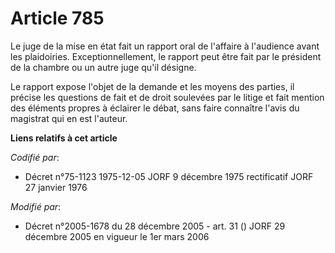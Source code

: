 # Article 785

Le juge de la mise en état fait un rapport oral de l'affaire à l'audience avant les plaidoiries. Exceptionnellement, le
rapport peut être fait par le président de la chambre ou un autre juge qu'il désigne.

Le rapport expose l'objet de la demande et les moyens des parties, il précise les questions de fait et de droit soulevées par
le litige et fait mention des éléments propres à éclairer le débat, sans faire connaître l'avis du magistrat qui en est
l'auteur.

**Liens relatifs à cet article**

_Codifié par_:

  - Décret n°75-1123 1975-12-05 JORF 9 décembre 1975 rectificatif JORF 27 janvier 1976

_Modifié par_:

  - Décret n°2005-1678 du 28 décembre 2005 - art. 31 () JORF 29 décembre 2005 en vigueur le 1er mars 2006
